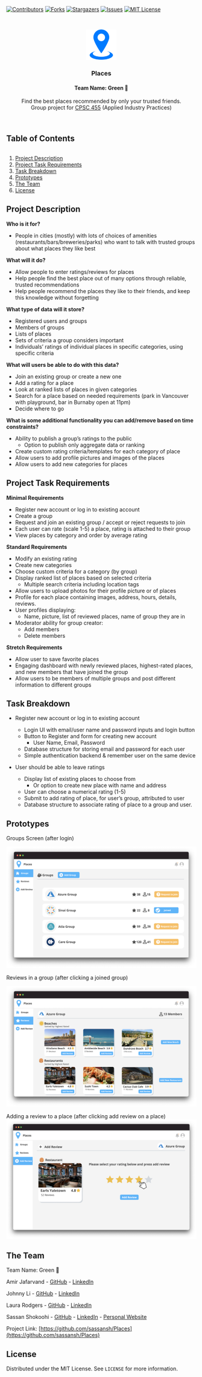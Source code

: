 <!-- Using README template from: https://github.com/othneildrew/Best-README-Template -->

[![Contributors][contributors-shield]][contributors-url]
[![Forks][forks-shield]][forks-url]
[![Stargazers][stars-shield]][stars-url]
[![Issues][issues-shield]][issues-url]
[![MIT License][license-shield]][license-url]


<!-- PROJECT LOGO -->
<br />
<p align="center">
  <a href="https://github.com/sassansh/Places">
    <img src="images/logo.png" alt="Logo" width="80" height="80">
  </a>

  <h3 align="center">Places</h3>
  
  <h4 align="center">Team Name: Green 🌱</h4>

  <p align="center">
    Find the best places recommended by only your trusted friends.
    <br />
    Group project for <a href="https://blogs.ubc.ca/cpsc436i2021s/"> CPSC 455</a> (Applied Industry Practices)
    <br />
    <br />
  </p>
</p>



<!-- TABLE OF CONTENTS -->
<h2 style="display: inline-block">Table of Contents</h2>
<ol>
  <li>
    <a href="#project-description">Project Description</a>
  </li>
  <li>
    <a href="#project-task-requirements">Project Task Requirements</a>
  </li>
  <li>
    <a href="#task-breakdown">Task Breakdown</a>
  </li>
  <li>
    <a href="#prototypes">Prototypes</a>
  </li>
  <li><a href="#the-team">The Team</a></li>
  <li><a href="#license">License</a></li>
</ol>




<!-- PROJECT DESCRIPTION -->
## Project Description 

**Who is it for?**
- People in cities (mostly) with lots of choices of amenities (restaurants/bars/breweries/parks) who want to talk with trusted groups about what places they like best

**What will it do?**
- Allow people to enter ratings/reviews for places
- Help people find the best place out of many options through reliable, trusted recommendations
- Help people recommend the places they like to their friends, and keep this knowledge without forgetting

**What type of data will it store?**
- Registered users and groups
- Members of groups
- Lists of places 
- Sets of criteria a group considers important
- Individuals’ ratings of individual places in specific categories, using specific criteria

**What will users be able to do with this data?**
- Join an existing group or create a new one
- Add a rating for a place
- Look at ranked lists of places in given categories
- Search for a place based on needed requirements (park in Vancouver with playground, bar in Burnaby open at 11pm)
- Decide where to go 

**What is some additional functionality you can add/remove based on time constraints?**
- Ability to publish a group’s ratings to the public
  - Option to publish only aggregate data or ranking
- Create custom rating criteria/templates for each category of place
- Allow users to add profile pictures and images of the places
- Allow users to add new categories for places


<!-- PROJECT TASK REQUIREMENTS -->
## Project Task Requirements 

**Minimal Requirements**
- Register new account or log in to existing account
- Create a group
- Request and join an existing group / accept or reject requests to join
- Each user can rate (scale 1-5)  a place, rating is attached to their group
- View places by category and order by average rating

**Standard Requirements**
- Modify an existing rating
- Create new categories 
- Choose custom criteria for a category (by group)
- Display ranked list of places based on selected criteria
  - Multiple search criteria including location tags
- Allow users to upload photos for their profile picture or of places
- Profile for each place containing images, address, hours, details, reviews.
- User profiles displaying:
  - Name, picture, list of reviewed places, name of group they are in
- Moderator ability for group creator:
  - Add members
  - Delete members

**Stretch Requirements**
- Allow user to save favorite places
- Engaging dashboard with newly reviewed places, highest-rated places, and new members that have joined the group
- Allow users to be members of multiple groups and post different information to different groups


<!-- TASK BREAKDOWN -->
## Task Breakdown 

- Register new account or log in to existing account
  - Login UI with email/user name and password inputs and login button
  - Button to Register and form for creating new account
    - User Name, Email, Password
  - Database structure for storing email and password for each user
  - Simple authentication backend & remember user on the same device

- User should be able to leave ratings
  - Display list of existing places to choose from 
    - Or option to create new place with name and address
  - User can choose a numerical rating (1-5)
  - Submit to add rating of place, for user’s group, attributed to user
  - Database structure to associate rating of place to a group and user.



<!-- PROTOTYPES -->
## Prototypes 
Groups Screen (after login)

![Groups Sketch][groups]

Reviews in a group (after clicking a joined group)

![Reviews][reviews]

Adding a review to a place (after clicking add review on a place)
![Add Review][add_review]

<!-- THE TEAM -->
## The Team

Team Name: Green 🌱

Amir Jafarvand - [GitHub](https://github.com/amirjfr) - [LinkedIn](https://www.linkedin.com/in/amir-jafarvand/)

Johnny Li - [GitHub](https://github.com/johnnybcs) - [LinkedIn](https://www.linkedin.com/in/johnny-li-ubc/)

Laura Rodgers - [GitHub](https://github.com/laurarodgers) - [LinkedIn](https://www.linkedin.com/in/rodgerslaura/)

Sassan Shokoohi - [GitHub](https://github.com/sassansh) - [LinkedIn](https://www.linkedin.com/in/sassanshokoohi/) - [Personal Website](https://sassanshokoohi.ca)

Project Link: [https://github.com/sassansh/Places](https://github.com/sassansh/Places)


<!-- LICENSE -->
## License

Distributed under the MIT License. See `LICENSE` for more information.





<!-- MARKDOWN LINKS & IMAGES -->
<!-- https://www.markdownguide.org/basic-syntax/#reference-style-links -->
[contributors-shield]: https://img.shields.io/github/contributors/sassansh/Places.svg?style=for-the-badge
[contributors-url]: https://github.com/sassansh/Places/graphs/contributors
[forks-shield]: https://img.shields.io/github/forks/sassansh/Places.svg?style=for-the-badge
[forks-url]: https://github.com/sassansh/Places/network/members
[stars-shield]: https://img.shields.io/github/stars/sassansh/Places.svg?style=for-the-badge
[stars-url]: https://github.com/sassansh/Places/stargazers
[issues-shield]: https://img.shields.io/github/issues/sassansh/Places.svg?style=for-the-badge
[issues-url]: https://github.com/sassansh/Places/issues
[license-shield]: https://img.shields.io/github/license/sassansh/Places.svg?style=for-the-badge
[license-url]: https://github.com/sassansh/Places/blob/main/LICENSE.txt
[groups]: images/groups_sketch.png
[add_review]: images/add_review_sketch.png
[reviews]: images/reviews_sketch.png

